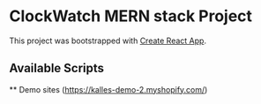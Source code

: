 # ClockWatch MERN stack Project

This project was bootstrapped with [Create React App](https://github.com/facebook/create-react-app).

## Available Scripts
** Demo sites (https://kalles-demo-2.myshopify.com/)